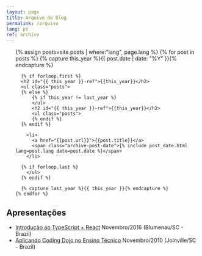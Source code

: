 ```yaml
---
layout: page
title: Arquivo do Blog
permalink: /arquivo
lang: pt
ref: archive
---
```


<div class="archives">
  <ul>
    {% assign posts=site.posts | where:"lang", page.lang %}
    {% for post in posts  %}
      {% capture this_year %}{{ post.date | date: "%Y" }}{% endcapture %}

      {% if forloop.first %}
      <h2 id="{{ this_year }}-ref">{{this_year}}</h2>
      <ul class="posts">
      {% else %}
          {% if this_year != last_year %}
          </ul>
          <h2 id="{{ this_year }}-ref">{{this_year}}</h2>
          <ul class="posts">
          {% endif %}
      {% endif %}

        <li>
          <a href="{{post.url}}">{{post.title}}</a>
          <span class="archive-post-date">{% include post_date.html lang=post.lang date=post.date %}</span>
        </li>

      {% if forloop.last %}
        </ul>
      {% endif %}

      {% capture last_year %}{{ this_year }}{% endcapture %}
    {% endfor %}
  </ul>

  <h2>Apresentações</h2>
  <ul>
    <li>
      <a href="https://drive.google.com/file/d/1aEd5Bl2fqRWjIsWOsufp2L4ZdUsljlam/view">Introdução ao TypeScript + React</a>
      <span class="archive-post-date">Novembro/2016 (Blumenau/SC - Brazil)</span>
    </li>
    <li>
      <a href="https://drive.google.com/file/d/1V_J9_TxxT-Jb3UH-dduf4DvrV4WuBR3g/view">Aplicando Coding Dojo no Ensino Técnico</a>
      <span class="archive-post-date">Novembro/2010 (Joinville/SC - Brazil)</span>
    </li>
  </ul>
</div>